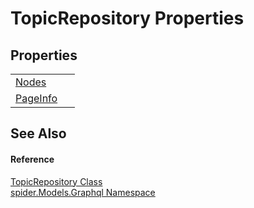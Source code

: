 # TopicRepository Properties




## Properties
<table>
<tr>
<td><a href="13174550-7727-aeb5-6e58-4448bfd3f02b">Nodes</a></td>
<td> </td></tr>
<tr>
<td><a href="edcfb544-cce4-fde3-a5f2-7abb71cd5428">PageInfo</a></td>
<td> </td></tr>
</table>

## See Also


#### Reference
<a href="f224a0a4-166c-ce37-f1a8-ddd3a83cf088">TopicRepository Class</a>  
<a href="a7324a28-4f46-beaa-9269-26a8fa385391">spider.Models.Graphql Namespace</a>  
